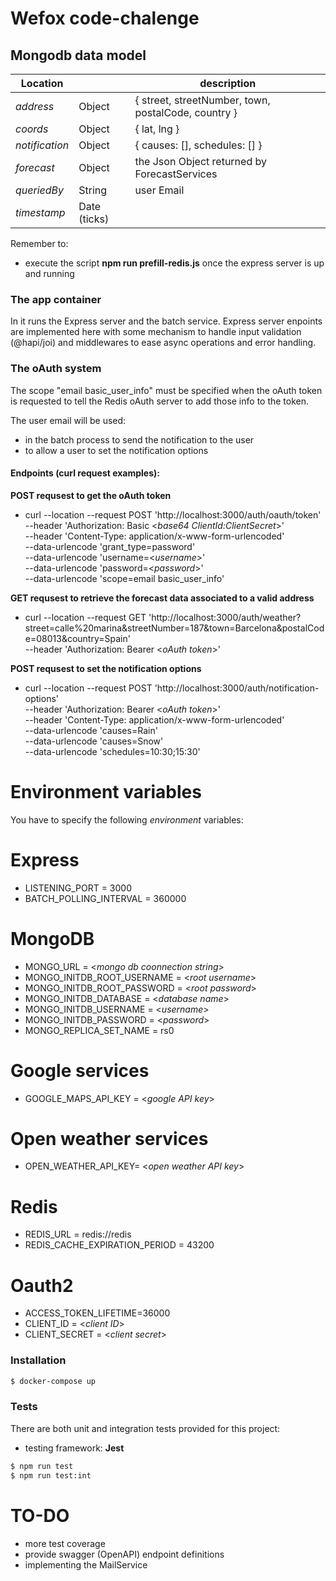# Wefox code-chalenge

## Mongodb data model

| Location       |              | description                                         |
| -------------- | ------------ | --------------------------------------------------- |
| _address_      | Object       | { street, streetNumber, town, postalCode, country } |
| _coords_       | Object       | { lat, lng }                                        |
| _notification_ | Object       | { causes: [], schedules: [] }                       |
| _forecast_     | Object       | the Json Object returned by ForecastServices        |
| _queriedBy_    | String       | user Email                                          |
| _timestamp_    | Date (ticks) |

Remember to:

- execute the script **npm run prefill-redis.js** once the express server is up and running

### The app container

In it runs the Express server and the batch service.
Express server enpoints are implemented here with some mechanism to handle input validation (@hapi/joi) and middlewares to ease async operations and error handling.

### The oAuth system

The scope "email basic_user_info" must be specified when the oAuth token is requested to tell the Redis oAuth server to add those info to the token.

The user email will be used:
  - in the batch process to send the notification to the user
  - to allow a user to set the notification options

#### Endpoints (curl request examples):

**POST requsest to get the oAuth token**

- curl --location --request POST 'http://localhost:3000/auth/oauth/token' \
  --header 'Authorization: Basic <*base64 ClientId:ClientSecret*>' \
  --header 'Content-Type: application/x-www-form-urlencoded' \
  --data-urlencode 'grant_type=password' \
  --data-urlencode 'username=<*username*>' \
  --data-urlencode 'password=<*password*>' \
  --data-urlencode 'scope=email basic_user_info'

**GET requsest to retrieve the forecast data associated to a valid address**

- curl --location --request GET 'http://localhost:3000/auth/weather?street=calle%20marina&streetNumber=187&town=Barcelona&postalCode=08013&country=Spain' \
  --header 'Authorization: Bearer <*oAuth token*>'

**POST requsest to set the notification options**

- curl --location --request POST 'http://localhost:3000/auth/notification-options' \
  --header 'Authorization: Bearer <*oAuth token*>' \
  --header 'Content-Type: application/x-www-form-urlencoded' \
  --data-urlencode 'causes=Rain' \
  --data-urlencode 'causes=Snow' \
  --data-urlencode 'schedules=10:30;15:30'

# Environment variables

You have to specify the following _environment_ variables:

# Express

- LISTENING_PORT = 3000
- BATCH_POLLING_INTERVAL = 360000

# MongoDB

- MONGO_URL = <*mongo db coonnection string*>
- MONGO_INITDB_ROOT_USERNAME = <*root username*>
- MONGO_INITDB_ROOT_PASSWORD = <*root password*>
- MONGO_INITDB_DATABASE = <*database name*>
- MONGO_INITDB_USERNAME = <*username*>
- MONGO_INITDB_PASSWORD = <*password*>
- MONGO_REPLICA_SET_NAME = rs0

# Google services

- GOOGLE_MAPS_API_KEY = <*google API key*>

# Open weather services

- OPEN_WEATHER_API_KEY= <*open weather API key*>

# Redis

- REDIS_URL = redis://redis
- REDIS_CACHE_EXPIRATION_PERIOD = 43200

# Oauth2

- ACCESS_TOKEN_LIFETIME=36000
- CLIENT_ID = <*client ID*>
- CLIENT_SECRET = <*client secret*>

### Installation

```sh
$ docker-compose up
```

### Tests

There are both unit and integration tests provided for this project:

- testing framework: **Jest**

```sh
$ npm run test
$ npm run test:int
```

# TO-DO

- more test coverage
- provide swagger (OpenAPI) endpoint definitions
- implementing the MailService

